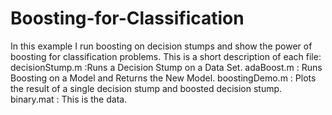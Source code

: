 Boosting-for-Classification
===========================
In this example I run boosting on decision stumps and show the power of boosting for classification problems.
This is a short description of each file:
decisionStump.m :Runs a Decision Stump on a Data Set.
adaBoost.m : Runs Boosting on a Model and Returns the New Model.
boostingDemo.m : Plots the result of a single decision stump and boosted decision stump.
binary.mat : This is the data.
